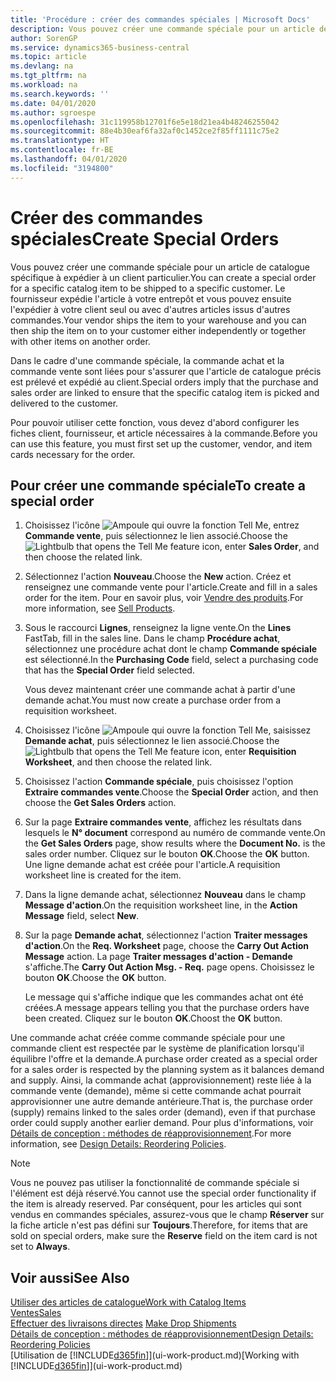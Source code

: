 ```yaml
---
title: 'Procédure : créer des commandes spéciales | Microsoft Docs'
description: Vous pouvez créer une commande spéciale pour un article de catalogue spécifique à expédier à un client particulier. Le fournisseur expédie l'article à votre entrepôt et vous pouvez ensuite l'expédier à votre client seul ou avec d'autres articles issus d'autres commandes.
author: SorenGP
ms.service: dynamics365-business-central
ms.topic: article
ms.devlang: na
ms.tgt_pltfrm: na
ms.workload: na
ms.search.keywords: ''
ms.date: 04/01/2020
ms.author: sgroespe
ms.openlocfilehash: 31c119958b12701f6e5e18d21ea4b48246255042
ms.sourcegitcommit: 88e4b30eaf6fa32af0c1452ce2f85ff1111c75e2
ms.translationtype: HT
ms.contentlocale: fr-BE
ms.lasthandoff: 04/01/2020
ms.locfileid: "3194800"
---
```

# <a name="create-special-orders"></a><span data-ttu-id="8dfc4-104">Créer des commandes spéciales</span><span class="sxs-lookup"><span data-stu-id="8dfc4-104">Create Special Orders</span></span>
<span data-ttu-id="8dfc4-105">Vous pouvez créer une commande spéciale pour un article de catalogue spécifique à expédier à un client particulier.</span><span class="sxs-lookup"><span data-stu-id="8dfc4-105">You can create a special order for a specific catalog item to be shipped to a specific customer.</span></span> <span data-ttu-id="8dfc4-106">Le fournisseur expédie l'article à votre entrepôt et vous pouvez ensuite l'expédier à votre client seul ou avec d'autres articles issus d'autres commandes.</span><span class="sxs-lookup"><span data-stu-id="8dfc4-106">Your vendor ships the item to your warehouse and you can then ship the item on to your customer either independently or together with other items on another order.</span></span>  

<span data-ttu-id="8dfc4-107">Dans le cadre d'une commande spéciale, la commande achat et la commande vente sont liées pour s'assurer que l'article de catalogue précis est prélevé et expédié au client.</span><span class="sxs-lookup"><span data-stu-id="8dfc4-107">Special orders imply that the purchase and sales order are linked to ensure that the specific catalog item is picked and delivered to the customer.</span></span>  

<span data-ttu-id="8dfc4-108">Pour pouvoir utiliser cette fonction, vous devez d'abord configurer les fiches client, fournisseur, et article nécessaires à la commande.</span><span class="sxs-lookup"><span data-stu-id="8dfc4-108">Before you can use this feature, you must first set up the customer, vendor, and item cards necessary for the order.</span></span>  

## <a name="to-create-a-special-order"></a><span data-ttu-id="8dfc4-109">Pour créer une commande spéciale</span><span class="sxs-lookup"><span data-stu-id="8dfc4-109">To create a special order</span></span>  
1.  <span data-ttu-id="8dfc4-110">Choisissez l'icône ![Ampoule qui ouvre la fonction Tell Me](media/ui-search/search_small.png "Dites-moi ce que vous voulez faire"), entrez **Commande vente**, puis sélectionnez le lien associé.</span><span class="sxs-lookup"><span data-stu-id="8dfc4-110">Choose the ![Lightbulb that opens the Tell Me feature](media/ui-search/search_small.png "Tell me what you want to do") icon, enter **Sales Order**, and then choose the related link.</span></span>  
2. <span data-ttu-id="8dfc4-111">Sélectionnez l'action **Nouveau**.</span><span class="sxs-lookup"><span data-stu-id="8dfc4-111">Choose the **New** action.</span></span> <span data-ttu-id="8dfc4-112">Créez et renseignez une commande vente pour l'article.</span><span class="sxs-lookup"><span data-stu-id="8dfc4-112">Create and fill in a  sales order for the item.</span></span> <span data-ttu-id="8dfc4-113">Pour en savoir plus, voir [Vendre des produits](sales-how-sell-products.md).</span><span class="sxs-lookup"><span data-stu-id="8dfc4-113">For more information, see [Sell Products](sales-how-sell-products.md).</span></span>
3.  <span data-ttu-id="8dfc4-114">Sous le raccourci **Lignes**, renseignez la ligne vente.</span><span class="sxs-lookup"><span data-stu-id="8dfc4-114">On the **Lines** FastTab, fill in the sales line.</span></span> <span data-ttu-id="8dfc4-115">Dans le champ **Procédure achat**, sélectionnez une procédure achat dont le champ **Commande spéciale** est sélectionné.</span><span class="sxs-lookup"><span data-stu-id="8dfc4-115">In the **Purchasing Code** field, select a purchasing code that has the **Special Order** field selected.</span></span>

    <span data-ttu-id="8dfc4-116">Vous devez maintenant créer une commande achat à partir d'une demande achat.</span><span class="sxs-lookup"><span data-stu-id="8dfc4-116">You must now create a purchase order from a requisition worksheet.</span></span>  
4. <span data-ttu-id="8dfc4-117">Choisissez l'icône ![Ampoule qui ouvre la fonction Tell Me](media/ui-search/search_small.png "Dites-moi ce que vous voulez faire"), saisissez **Demande achat**, puis sélectionnez le lien associé.</span><span class="sxs-lookup"><span data-stu-id="8dfc4-117">Choose the ![Lightbulb that opens the Tell Me feature](media/ui-search/search_small.png "Tell me what you want to do") icon, enter **Requisition Worksheet**, and then choose the related link.</span></span>  
5. <span data-ttu-id="8dfc4-118">Choisissez l'action **Commande spéciale**, puis choisissez l'option **Extraire commandes vente**.</span><span class="sxs-lookup"><span data-stu-id="8dfc4-118">Choose the **Special Order** action, and then choose the **Get Sales Orders** action.</span></span>  
6.  <span data-ttu-id="8dfc4-119">Sur la page **Extraire commandes vente**, affichez les résultats dans lesquels le **N° document** correspond au numéro de commande vente.</span><span class="sxs-lookup"><span data-stu-id="8dfc4-119">On the **Get Sales Orders** page, show results where the **Document No.** is the sales order number.</span></span> <span data-ttu-id="8dfc4-120">Cliquez sur le bouton **OK**.</span><span class="sxs-lookup"><span data-stu-id="8dfc4-120">Choose the **OK** button.</span></span> <span data-ttu-id="8dfc4-121">Une ligne demande achat est créée pour l'article.</span><span class="sxs-lookup"><span data-stu-id="8dfc4-121">A requisition worksheet line is created for the item.</span></span>  
7.  <span data-ttu-id="8dfc4-122">Dans la ligne demande achat, sélectionnez **Nouveau** dans le champ **Message d'action**.</span><span class="sxs-lookup"><span data-stu-id="8dfc4-122">On the requisition worksheet line, in the **Action Message** field, select **New**.</span></span>  
8.  <span data-ttu-id="8dfc4-123">Sur la page **Demande achat**, sélectionnez l'action **Traiter messages d'action**.</span><span class="sxs-lookup"><span data-stu-id="8dfc4-123">On the **Req. Worksheet** page, choose the **Carry Out Action Message** action.</span></span> <span data-ttu-id="8dfc4-124">La page **Traiter messages d'action - Demande** s'affiche.</span><span class="sxs-lookup"><span data-stu-id="8dfc4-124">The **Carry Out Action Msg. - Req.** page opens.</span></span> <span data-ttu-id="8dfc4-125">Choisissez le bouton **OK**.</span><span class="sxs-lookup"><span data-stu-id="8dfc4-125">Choose the **OK** button.</span></span>  

    <span data-ttu-id="8dfc4-126">Le message qui s'affiche indique que les commandes achat ont été créées.</span><span class="sxs-lookup"><span data-stu-id="8dfc4-126">A message appears telling you that the purchase orders have been created.</span></span> <span data-ttu-id="8dfc4-127">Cliquez sur le bouton **OK**.</span><span class="sxs-lookup"><span data-stu-id="8dfc4-127">Choost the **OK** button.</span></span>  

<span data-ttu-id="8dfc4-128">Une commande achat créée comme commande spéciale pour une commande client est respectée par le système de planification lorsqu'il équilibre l'offre et la demande.</span><span class="sxs-lookup"><span data-stu-id="8dfc4-128">A purchase order created as a special order for a sales order is respected by the planning system as it balances demand and supply.</span></span> <span data-ttu-id="8dfc4-129">Ainsi, la commande achat (approvisionnement) reste liée à la commande vente (demande), même si cette commande achat pourrait approvisionner une autre demande antérieure.</span><span class="sxs-lookup"><span data-stu-id="8dfc4-129">That is, the purchase order (supply) remains linked to the sales order (demand), even if that purchase order could supply another earlier demand.</span></span> <span data-ttu-id="8dfc4-130">Pour plus d'informations, voir [Détails de conception : méthodes de réapprovisionnement](design-details-reservation-order-tracking-and-action-messaging.md).</span><span class="sxs-lookup"><span data-stu-id="8dfc4-130">For more information, see [Design Details: Reordering Policies](design-details-reservation-order-tracking-and-action-messaging.md).</span></span>  

> [!NOTE]  
>  <span data-ttu-id="8dfc4-131">Vous ne pouvez pas utiliser la fonctionnalité de commande spéciale si l'élément est déjà réservé.</span><span class="sxs-lookup"><span data-stu-id="8dfc4-131">You cannot use the special order functionality if the item is already reserved.</span></span> <span data-ttu-id="8dfc4-132">Par conséquent, pour les articles qui sont vendus en commandes spéciales, assurez\-vous que le champ **Réserver** sur la fiche article n'est pas défini sur **Toujours**.</span><span class="sxs-lookup"><span data-stu-id="8dfc4-132">Therefore, for items that are sold on special orders, make sure the **Reserve** field on the item card is not set to **Always**.</span></span>  

## <a name="see-also"></a><span data-ttu-id="8dfc4-133">Voir aussi</span><span class="sxs-lookup"><span data-stu-id="8dfc4-133">See Also</span></span>  
[<span data-ttu-id="8dfc4-134">Utiliser des articles de catalogue</span><span class="sxs-lookup"><span data-stu-id="8dfc4-134">Work with Catalog Items</span></span>](inventory-how-work-nonstock-items.md)  
[<span data-ttu-id="8dfc4-135">Ventes</span><span class="sxs-lookup"><span data-stu-id="8dfc4-135">Sales</span></span>](sales-manage-sales.md)  
<span data-ttu-id="8dfc4-136">[Effectuer des livraisons directes](sales-how-drop-shipment.md) </span><span class="sxs-lookup"><span data-stu-id="8dfc4-136">[Make Drop Shipments](sales-how-drop-shipment.md) </span></span>  
[<span data-ttu-id="8dfc4-137">Détails de conception : méthodes de réapprovisionnement</span><span class="sxs-lookup"><span data-stu-id="8dfc4-137">Design Details: Reordering Policies</span></span>](design-details-reservation-order-tracking-and-action-messaging.md)  
<span data-ttu-id="8dfc4-138">[Utilisation de [!INCLUDE[d365fin](includes/d365fin_md.md)]](ui-work-product.md)</span><span class="sxs-lookup"><span data-stu-id="8dfc4-138">[Working with [!INCLUDE[d365fin](includes/d365fin_md.md)]](ui-work-product.md)</span></span>
